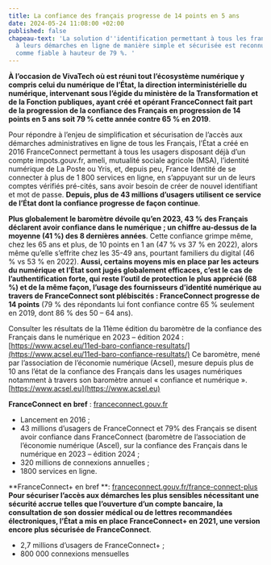 ```yaml
---
title: La confiance des français progresse de 14 points en 5 ans
date: 2024-05-24 11:08:00 +02:00
published: false
chapeau-text: 'La solution d''identification permettant à tous les français d''accéder
  à leurs démarches en ligne de manière simple et sécurisée est reconnue par les français
  comme fiable à hauteur de 79 %. '
---
```


**À l’occasion de VivaTech où est réuni tout l’écosystème numérique y compris celui du 
numérique de l’État, la direction interministérielle du numérique, intervenant sous 
l’égide du ministère de la Transformation et de la Fonction publiques, ayant créé et 
opérant FranceConnect fait part de la progression de la confiance des Français en 
progression de 14 points en 5 ans soit 79 % cette année contre 65 % en 2019**.

Pour répondre à l’enjeu de simplification et sécurisation de l’accès aux démarches 
administratives en ligne de tous les Français, l’État a créé en 2016 FranceConnect permettant 
à tous les usagers disposant déjà d’un compte impots.gouv.fr, ameli, mutualité sociale agricole 
(MSA), l’identité numérique de La Poste ou Yris, et, depuis peu, France Identité de se connecter 
à plus de 1 800 services en ligne, en s’appuyant sur un de leurs comptes vérifiés pré-cités, 
sans avoir besoin de créer de nouvel identifiant et mot de passe. **Depuis, plus de 43 millions 
d’usagers utilisent ce service de l’État dont la confiance progresse de façon continue**.

**Plus globalement le baromètre dévoile qu’en 2023, 43 % des Français déclarent avoir 
confiance dans le numérique ; un chiffre au-dessus de la moyenne (41 %) des 8 dernières 
années**. Cette confiance grimpe même, chez les 65 ans et plus, de 10 points en 1 an (47 % vs 
37 % en 2022), alors même qu’elle s’effrite chez les 35-49 ans, pourtant familiers du digital (46 
% vs 53 % en 2022). **Aussi, certains moyens mis en place par les acteurs du numérique 
et l’État sont jugés globalement efficaces, c’est le cas de l’authentification forte, qui reste 
l’outil de protection le plus apprécié (68 %) et de la même façon, l’usage des fournisseurs 
d’identité numérique au travers de FranceConnect sont plébiscités : FranceConnect 
progresse de 14 points** (79 % des répondants lui font confiance contre 65 % seulement en 
2019, dont 86 % des 50 – 64 ans).

Consulter les résultats de la 11ème édition du baromètre de la confiance des Français dans le 
numérique en 2023 – édition 2024 : [https://www.acsel.eu/11ed-baro-confiance-resultats/](https://www.acsel.eu/11ed-baro-confiance-resultats/)
Ce baromètre, mené par l’association de l’économie numérique (Acsel), mesure depuis plus 
de 10 ans l’état de la confiance des Français dans les usages numériques notamment à 
travers son baromètre annuel « confiance et numérique ». [https://www.acsel.eu](https://www.acsel.eu)

**FranceConnect en bref** : [franceconnect.gouv.fr](https://franceconnect.gouv.fr/)
* Lancement en 2016 ;
* 43 millions d’usagers de FranceConnect et 79% des Français se disent avoir 
confiance dans FranceConnect (baromètre de l’association de l’économie numérique 
(Ascel), sur la confiance des Français dans le numérique en 2023 – édition 2024 ; 
* 320 millions de connexions annuelles ; 
* 1800 services en ligne.

**FranceConnect+ en bref **: [franceconnect.gouv.fr/france-connect-plus](http://franceconnect.gouv.fr/france-connect-plus)
**Pour sécuriser l’accès aux démarches les plus sensibles nécessitant une sécurité 
accrue telles que l’ouverture d’un compte bancaire, la consultation de son dossier 
médical ou de lettres recommandées électroniques, l’État a mis en place
FranceConnect+ en 2021, une version encore plus sécurisée de FranceConnect**.
* 2,7 millions d’usagers de FranceConnect+ ; 
* 800 000 connexions mensuelles